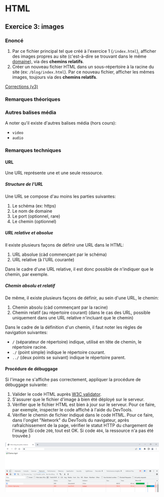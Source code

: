 # HTML

## Exercice 3: images

### Enoncé

 1. Par ce fichier principal tel que créé à l'exercice 1 (`/index.html`), afficher des images propres au site (c'est-à-dire se trouvant dans le même [domaine](https://developer.mozilla.org/fr/docs/Learn/Common_questions/Pages_sites_servers_and_search_engines)), via des **chemins relatifs**.
 2. Créer un nouveau fichier HTML dans un sous-répertoire à la racine du site (ex: `/blog/index.html`). Par ce nouveau fichier, afficher les mêmes images, toujours via des **chemins relatifs**.

[Corrections (v3)](./corrections)

### Remarques théoriques

### Autres balises média

 A noter qu'il existe d'autres balises média (hors cours):
   - `video`
   - `audio`
   
### Remarques techniques

#### URL

Une URL représente une et une seule ressource.

##### Structure de l'URL

Une URL se compose d'au moins les parties suivantes:

1. Le schéma (ex: https)
2. Le nom de domaine
3. Le port (optionnel, rare)
4. Le chemin (optionnel)

##### URL relative et absolue

Il existe plusieurs façons de définir une URL dans le HTML:

1. URL absolue (càd commençant par le schéma)
2. URL relative (à l'URL courante)

Dans le cadre d'une URL relative, il est donc possible de n'indiquer que le chemin, par exemple.

##### Chemin absolu et relatif

De même, il existe plusieurs façons de définir, au sein d'une URL, le chemin:
   1. Chemin absolu (càd commençant par la racine)
   2. Chemin relatif (au répertoire courant) (dans le cas des URL, possible uniquement dans une URL relative n'incluant que le chemin)

Dans le cadre de la définition d'un chemin, il faut noter les règles de navigation suivantes:
 - `/` (séparateur de répertoire) indique, utilisé en tête de chemin, le répertoire racine. 
 - `./` (point simple) indique le répertoire courant.
 - `../` (deux points se suivant) indique le répertoire parent. 

#### Procédure de débuggage

Si l'image ne s'affiche pas correctement, appliquer la procédure de débuggage suivante:

 1. Valider le code HTML auprès [W3C validator](https://validator.w3.org/).
 2. S'assurer que le fichier d'image à bien été déployé sur le serveur.
 3. Vérifier que le fichier HTML est bien à jour sur le serveur. Pour ce faire, par exemple, inspecter le code affiché à l'aide du DevTools.
 4. Vérifier le chemin de fichier indiqué dans le code HTML. Pour ce faire, dans l'onglet "Network" du DevTools du navigateur, après rafraîchissement de la page, vérifier le statut HTTP du chargement de l'image (Si code `200`, tout est OK. Si code `404`, la ressource n'a pas été trouvée.) 

 ![Erreur 404 sur une image](../../../resources/images/image-404.png)
